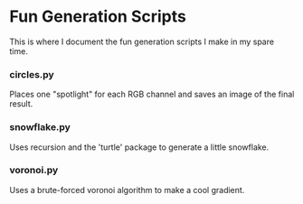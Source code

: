 # Fun Generation Scripts
This is where I document the fun generation scripts I make in my spare time.

### circles.py
Places one "spotlight" for each RGB channel and saves an image of the final result.

### snowflake.py
Uses recursion and the 'turtle' package to generate a little snowflake.

### voronoi.py
Uses a brute-forced voronoi algorithm to make a cool gradient. 
